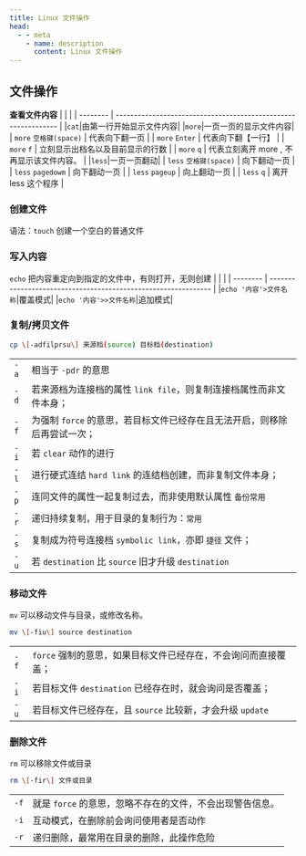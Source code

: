 ```yaml
---
title: Linux 文件操作
head:
  - - meta
    - name: description
      content: Linux 文件操作
---
```


## 文件操作

**查看文件内容**
| | |
| -------- | -------------------------------------------------------------- |
|`cat`|由第一行开始显示文件内容|
|`more`|一页一页的显示文件内容|
| `more` `空格键(space)` | 代表向下翻一页 |
| `more` `Enter` | 代表向下翻【一行】 |
| `more` `f` | 立刻显示出档名以及目前显示的行数 |
| `more` `q` | 代表立刻离开 more , 不再显示该文件内容。 |
|`less`|一页一页翻动|
| `less` `空格键(space)` | 向下翻动一页 |
| `less` `pagedowm` | 向下翻动一页 |
| `less` `pageup` | 向上翻动一页 |
| `less` `q` | 离开 less 这个程序 |

### 创建文件

语法：`touch` 创建一个空白的普通文件

### 写入内容

`echo` 把内容重定向到指定的文件中，有则打开，无则创建
| | |
| -------- | -------------------------------------------------------------- |
|`echo '内容'>文件名称`|覆盖模式|
|`echo '内容'>>文件名称`|追加模式|

### 复制/拷贝文件

```bash
cp \[-adfilprsu\] 来源档(source) 目标档(destination)
```

|      |                                                                           |
| ---- | ------------------------------------------------------------------------- |
| `-a` | 相当于 `-pdr` 的意思                                                      |
| `-d` | 若来源档为连接档的属性 `link file`，则复制连接档属性而非文件本身；        |
| `-f` | 为强制 `force` 的意思，若目标文件已经存在且无法开启，则移除后再尝试一次； |
| `-i` | 若 `clear` 动作的进行                                                     |
| `-l` | 进行硬式连结 `hard link` 的连结档创建，而非复制文件本身；                 |
| `-p` | 连同文件的属性一起复制过去，而非使用默认属性 `备份常用`                   |
| `-r` | 递归持续复制，用于目录的复制行为：`常用`                                  |
| `-s` | 复制成为符号连接档 `symbolic link`，亦即 `捷径` 文件；                    |
| `-u` | 若 `destination` 比 `source` 旧才升级 `destination`                       |

### 移动文件

`mv` 可以移动文件与目录，或修改名称。

```bash
mv \[-fiu\] source destination
```

|      |                                                                |
| ---- | -------------------------------------------------------------- |
| `-f` | `force` 强制的意思，如果目标文件已经存在，不会询问而直接覆盖； |
| `-i` | 若目标文件 `destination` 已经存在时，就会询问是否覆盖；        |
| `-u` | 若目标文件已经存在，且 `source` 比较新，才会升级 `update`      |

### 删除文件

`rm` 可以移除文件或目录

```bash
rm \[-fir\] 文件或目录
```

|      |                                                           |
| ---- | --------------------------------------------------------- |
| `-f` | 就是 `force` 的意思，忽略不存在的文件，不会出现警告信息。 |
| `-i` | 互动模式，在删除前会询问使用者是否动作                    |
| `-r` | 递归删除，最常用在目录的删除，此操作危险                  |
